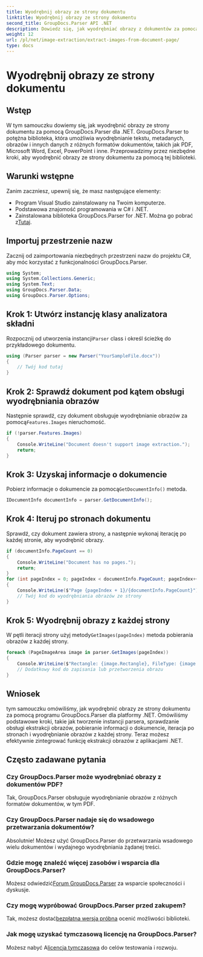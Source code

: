 ```yaml
---
title: Wyodrębnij obrazy ze strony dokumentu
linktitle: Wyodrębnij obrazy ze strony dokumentu
second_title: GroupDocs.Parser API .NET
description: Dowiedz się, jak wyodrębniać obrazy z dokumentów za pomocą GroupDocs.Parser dla .NET. Zwiększ swoje możliwości przetwarzania dokumentów.
weight: 12
url: /pl/net/image-extraction/extract-images-from-document-page/
type: docs
---
```

# Wyodrębnij obrazy ze strony dokumentu

## Wstęp
W tym samouczku dowiemy się, jak wyodrębnić obrazy ze strony dokumentu za pomocą GroupDocs.Parser dla .NET. GroupDocs.Parser to potężna biblioteka, która umożliwia wyodrębnianie tekstu, metadanych, obrazów i innych danych z różnych formatów dokumentów, takich jak PDF, Microsoft Word, Excel, PowerPoint i inne. Przeprowadzimy przez niezbędne kroki, aby wyodrębnić obrazy ze strony dokumentu za pomocą tej biblioteki.
## Warunki wstępne
Zanim zaczniesz, upewnij się, że masz następujące elementy:
- Program Visual Studio zainstalowany na Twoim komputerze.
- Podstawowa znajomość programowania w C# i .NET.
- Zainstalowana biblioteka GroupDocs.Parser for .NET. Można go pobrać z[Tutaj](https://releases.groupdocs.com/parser/net/).

## Importuj przestrzenie nazw
Zacznij od zaimportowania niezbędnych przestrzeni nazw do projektu C#, aby móc korzystać z funkcjonalności GroupDocs.Parser.
```csharp
using System;
using System.Collections.Generic;
using System.Text;
using GroupDocs.Parser.Data;
using GroupDocs.Parser.Options;
```
## Krok 1: Utwórz instancję klasy analizatora składni
 Rozpocznij od utworzenia instancji`Parser` class i określ ścieżkę do przykładowego dokumentu.
```csharp
using (Parser parser = new Parser("YourSampleFile.docx"))
{
    // Twój kod tutaj
}
```
## Krok 2: Sprawdź dokument pod kątem obsługi wyodrębniania obrazów
 Następnie sprawdź, czy dokument obsługuje wyodrębnianie obrazów za pomocą`Features.Images` nieruchomość.
```csharp
if (!parser.Features.Images)
{
    Console.WriteLine("Document doesn't support image extraction.");
    return;
}
```
## Krok 3: Uzyskaj informacje o dokumencie
 Pobierz informacje o dokumencie za pomocą`GetDocumentInfo()` metoda.
```csharp
IDocumentInfo documentInfo = parser.GetDocumentInfo();
```
## Krok 4: Iteruj po stronach dokumentu
Sprawdź, czy dokument zawiera strony, a następnie wykonaj iterację po każdej stronie, aby wyodrębnić obrazy.
```csharp
if (documentInfo.PageCount == 0)
{
    Console.WriteLine("Document has no pages.");
    return;
}
for (int pageIndex = 0; pageIndex < documentInfo.PageCount; pageIndex++)
{
    Console.WriteLine($"Page {pageIndex + 1}/{documentInfo.PageCount}");
    // Twój kod do wyodrębniania obrazów ze strony
}
```
## Krok 5: Wyodrębnij obrazy z każdej strony
 W pętli iteracji strony użyj metody`GetImages(pageIndex)` metoda pobierania obrazów z każdej strony.
```csharp
foreach (PageImageArea image in parser.GetImages(pageIndex))
{
    Console.WriteLine($"Rectangle: {image.Rectangle}, FileType: {image.FileType}");
    // Dodatkowy kod do zapisania lub przetworzenia obrazu
}
```

## Wniosek
tym samouczku omówiliśmy, jak wyodrębnić obrazy ze strony dokumentu za pomocą programu GroupDocs.Parser dla platformy .NET. Omówiliśmy podstawowe kroki, takie jak tworzenie instancji parsera, sprawdzanie obsługi ekstrakcji obrazów, pobieranie informacji o dokumencie, iteracja po stronach i wyodrębnianie obrazów z każdej strony. Teraz możesz efektywnie zintegrować funkcję ekstrakcji obrazów z aplikacjami .NET.

## Często zadawane pytania
### Czy GroupDocs.Parser może wyodrębniać obrazy z dokumentów PDF?
Tak, GroupDocs.Parser obsługuje wyodrębnianie obrazów z różnych formatów dokumentów, w tym PDF.
### Czy GroupDocs.Parser nadaje się do wsadowego przetwarzania dokumentów?
Absolutnie! Możesz użyć GroupDocs.Parser do przetwarzania wsadowego wielu dokumentów i wydajnego wyodrębniania żądanej treści.
### Gdzie mogę znaleźć więcej zasobów i wsparcia dla GroupDocs.Parser?
 Możesz odwiedzić[Forum GroupDocs.Parser](https://forum.groupdocs.com/c/parser/17) za wsparcie społeczności i dyskusje.
### Czy mogę wypróbować GroupDocs.Parser przed zakupem?
 Tak, możesz dostać[bezpłatna wersja próbna](https://releases.groupdocs.com/) ocenić możliwości biblioteki.
### Jak mogę uzyskać tymczasową licencję na GroupDocs.Parser?
 Możesz nabyć A[licencja tymczasowa](https://purchase.groupdocs.com/temporary-license/) do celów testowania i rozwoju.
